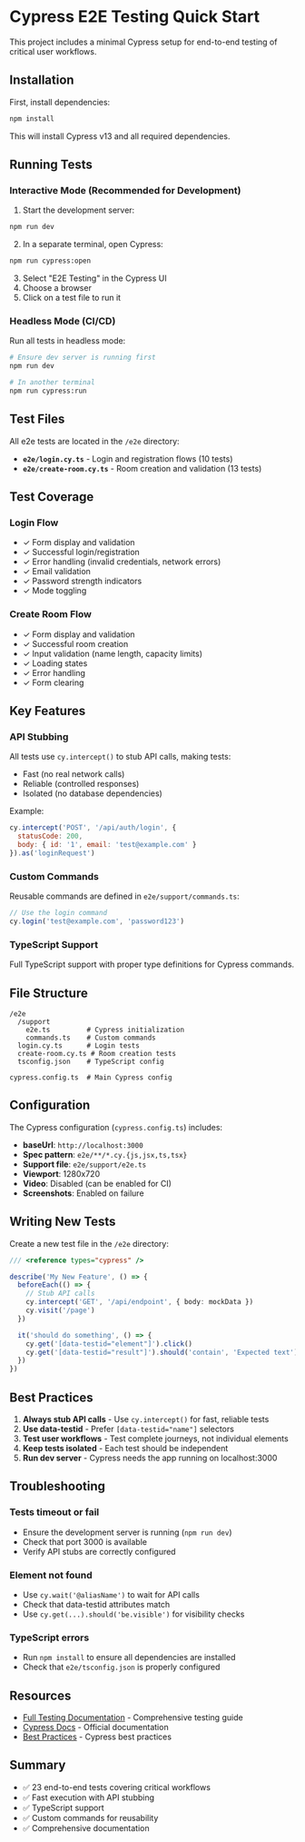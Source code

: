 # Cypress E2E Testing Quick Start

This project includes a minimal Cypress setup for end-to-end testing of critical user workflows.

## Installation

First, install dependencies:

```bash
npm install
```

This will install Cypress v13 and all required dependencies.

## Running Tests

### Interactive Mode (Recommended for Development)

1. Start the development server:
```bash
npm run dev
```

2. In a separate terminal, open Cypress:
```bash
npm run cypress:open
```

3. Select "E2E Testing" in the Cypress UI
4. Choose a browser
5. Click on a test file to run it

### Headless Mode (CI/CD)

Run all tests in headless mode:

```bash
# Ensure dev server is running first
npm run dev

# In another terminal
npm run cypress:run
```

## Test Files

All e2e tests are located in the `/e2e` directory:

- **`e2e/login.cy.ts`** - Login and registration flows (10 tests)
- **`e2e/create-room.cy.ts`** - Room creation and validation (13 tests)

## Test Coverage

### Login Flow
- ✓ Form display and validation
- ✓ Successful login/registration
- ✓ Error handling (invalid credentials, network errors)
- ✓ Email validation
- ✓ Password strength indicators
- ✓ Mode toggling

### Create Room Flow
- ✓ Form display and validation
- ✓ Successful room creation
- ✓ Input validation (name length, capacity limits)
- ✓ Loading states
- ✓ Error handling
- ✓ Form clearing

## Key Features

### API Stubbing
All tests use `cy.intercept()` to stub API calls, making tests:
- Fast (no real network calls)
- Reliable (controlled responses)
- Isolated (no database dependencies)

Example:
```javascript
cy.intercept('POST', '/api/auth/login', {
  statusCode: 200,
  body: { id: '1', email: 'test@example.com' }
}).as('loginRequest')
```

### Custom Commands
Reusable commands are defined in `e2e/support/commands.ts`:

```javascript
// Use the login command
cy.login('test@example.com', 'password123')
```

### TypeScript Support
Full TypeScript support with proper type definitions for Cypress commands.

## File Structure

```
/e2e
  /support
    e2e.ts         # Cypress initialization
    commands.ts    # Custom commands
  login.cy.ts      # Login tests
  create-room.cy.ts # Room creation tests
  tsconfig.json    # TypeScript config

cypress.config.ts  # Main Cypress config
```

## Configuration

The Cypress configuration (`cypress.config.ts`) includes:

- **baseUrl**: `http://localhost:3000`
- **Spec pattern**: `e2e/**/*.cy.{js,jsx,ts,tsx}`
- **Support file**: `e2e/support/e2e.ts`
- **Viewport**: 1280x720
- **Video**: Disabled (can be enabled for CI)
- **Screenshots**: Enabled on failure

## Writing New Tests

Create a new test file in the `/e2e` directory:

```typescript
/// <reference types="cypress" />

describe('My New Feature', () => {
  beforeEach(() => {
    // Stub API calls
    cy.intercept('GET', '/api/endpoint', { body: mockData })
    cy.visit('/page')
  })

  it('should do something', () => {
    cy.get('[data-testid="element"]').click()
    cy.get('[data-testid="result"]').should('contain', 'Expected text')
  })
})
```

## Best Practices

1. **Always stub API calls** - Use `cy.intercept()` for fast, reliable tests
2. **Use data-testid** - Prefer `[data-testid="name"]` selectors
3. **Test user workflows** - Test complete journeys, not individual elements
4. **Keep tests isolated** - Each test should be independent
5. **Run dev server** - Cypress needs the app running on localhost:3000

## Troubleshooting

### Tests timeout or fail
- Ensure the development server is running (`npm run dev`)
- Check that port 3000 is available
- Verify API stubs are correctly configured

### Element not found
- Use `cy.wait('@aliasName')` to wait for API calls
- Check that data-testid attributes match
- Use `cy.get(...).should('be.visible')` for visibility checks

### TypeScript errors
- Run `npm install` to ensure all dependencies are installed
- Check that `e2e/tsconfig.json` is properly configured

## Resources

- [Full Testing Documentation](./TESTING.md) - Comprehensive testing guide
- [Cypress Docs](https://docs.cypress.io/) - Official documentation
- [Best Practices](https://docs.cypress.io/guides/references/best-practices) - Cypress best practices

## Summary

- ✅ 23 end-to-end tests covering critical workflows
- ✅ Fast execution with API stubbing
- ✅ TypeScript support
- ✅ Custom commands for reusability
- ✅ Comprehensive documentation

